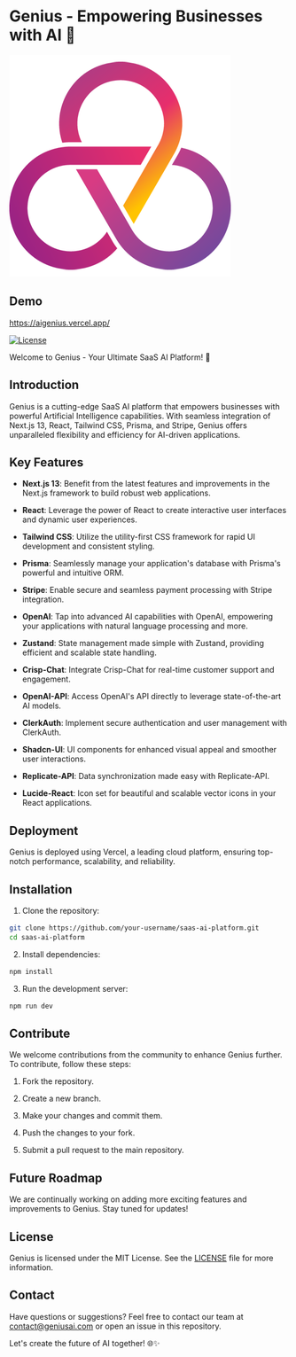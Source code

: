 # Genius - Empowering Businesses with AI 🚀

![Genius Logo](public/logo.png)

## Demo
https://aigenius.vercel.app/

[![License](https://img.shields.io/badge/license-MIT-blue.svg)](LICENSE)

Welcome to Genius - Your Ultimate SaaS AI Platform! 🌟

## Introduction

Genius is a cutting-edge SaaS AI platform that empowers businesses with powerful Artificial Intelligence capabilities. With seamless integration of Next.js 13, React, Tailwind CSS, Prisma, and Stripe, Genius offers unparalleled flexibility and efficiency for AI-driven applications.

## Key Features

- **Next.js 13**: Benefit from the latest features and improvements in the Next.js framework to build robust web applications.

- **React**: Leverage the power of React to create interactive user interfaces and dynamic user experiences.

- **Tailwind CSS**: Utilize the utility-first CSS framework for rapid UI development and consistent styling.

- **Prisma**: Seamlessly manage your application's database with Prisma's powerful and intuitive ORM.

- **Stripe**: Enable secure and seamless payment processing with Stripe integration.

- **OpenAI**: Tap into advanced AI capabilities with OpenAI, empowering your applications with natural language processing and more.

- **Zustand**: State management made simple with Zustand, providing efficient and scalable state handling.

- **Crisp-Chat**: Integrate Crisp-Chat for real-time customer support and engagement.

- **OpenAI-API**: Access OpenAI's API directly to leverage state-of-the-art AI models.

- **ClerkAuth**: Implement secure authentication and user management with ClerkAuth.

- **Shadcn-UI**: UI components for enhanced visual appeal and smoother user interactions.

- **Replicate-API**: Data synchronization made easy with Replicate-API.

- **Lucide-React**: Icon set for beautiful and scalable vector icons in your React applications.

## Deployment

Genius is deployed using Vercel, a leading cloud platform, ensuring top-notch performance, scalability, and reliability.

## Installation

1. Clone the repository:

```bash
git clone https://github.com/your-username/saas-ai-platform.git
cd saas-ai-platform

```

2. Install dependencies:

```bash
npm install
```

3. Run the development server:

```bash
npm run dev
```

## Contribute

We welcome contributions from the community to enhance Genius further. To contribute, follow these steps:

1. Fork the repository.

2. Create a new branch.

3. Make your changes and commit them.

4. Push the changes to your fork.

5. Submit a pull request to the main repository.

## Future Roadmap

We are continually working on adding more exciting features and improvements to Genius. Stay tuned for updates!

## License

Genius is licensed under the MIT License. See the [LICENSE](LICENSE) file for more information.

## Contact

Have questions or suggestions? Feel free to contact our team at contact@geniusai.com or open an issue in this repository.

Let's create the future of AI together! 🌐✨
